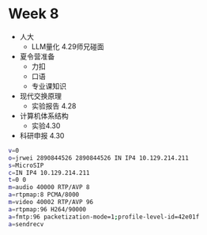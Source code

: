 # Week 8

- 人大
  - LLM量化 4.29师兄碰面
- 夏令营准备
  - 力扣
  - 口语
  - 专业课知识
- 现代交换原理
  - 实验报告 4.28
- 计算机体系结构
  - 实验4.30
- 科研申报 4.30





```bash
v=0
o=jrwei 2890844526 2890844526 IN IP4 10.129.214.211
s=MicroSIP
c=IN IP4 10.129.214.211
t=0 0
m=audio 40000 RTP/AVP 8
a=rtpmap:8 PCMA/8000
m=video 40002 RTP/AVP 96
a=rtpmap:96 H264/90000
a=fmtp:96 packetization-mode=1;profile-level-id=42e01f
a=sendrecv
```

